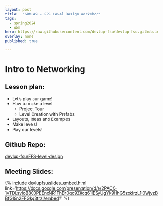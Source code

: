 ```yaml
---
layout: post
title:  "GBM #9 - FPS Level Design Workshop"
tags:
  - spring2024
  - gbm
hero: https://raw.githubusercontent.com/devlup-fsu/devlup-fsu.github.io/master/assets/workshop_assets/gbm9-s24/hero.png
overlay: none
published: true

---
```


# Intro to Networking

## Lesson plan:
- Let’s play our game!
- How to make a level
  - Project Tour
  - Level Creation with Prefabs
- Layouts, Ideas and Examples
- Make levels!
- Play our levels!


## Github Repo:

[devlup-fsu/FPS-level-design](https://github.com/devlup-fsu/FPS-level-design)

## Meeting Slides:
{% include devlupfsu/slides_embed.html link='https://docs.google.com/presentation/d/e/2PACX-1vTDLsvloB800PEEnxNR1FhEh0qc9Z8cq61lESyUgYk9HhG5zxkIrzL1i0WjyzBBfGI9n2FFGkg3trzi/embed?' %}
